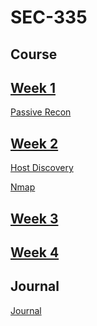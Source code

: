 # SEC-335

## Course

## [Week 1](https://github.com/Michael-Pinelli/SEC-335/wiki/Week-1)
[Passive Recon](https://github.com/Michael-Pinelli/SEC-335/blob/main/Passive%20Recon.docx)

## [Week 2](https://github.com/Michael-Pinelli/SEC-335/wiki/Week-2)
[Host Discovery](https://github.com/Michael-Pinelli/SEC-335/wiki/Host-Discovery)

[Nmap](https://github.com/Michael-Pinelli/SEC-335/wiki/Nmap)

## [Week 3](https://github.com/Michael-Pinelli/SEC-335/wiki/Week-3)

## [Week 4](https://github.com/Michael-Pinelli/SEC-335/wiki/Week-4)

## Journal
[Journal](https://github.com/Michael-Pinelli/SEC-335/wiki)
